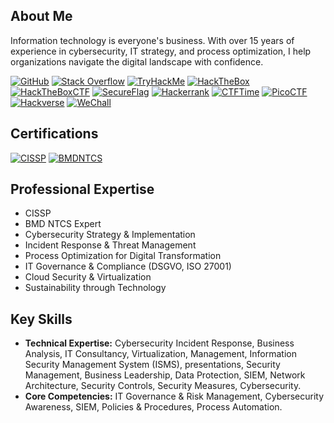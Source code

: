 ## **About Me**

Information technology is everyone's business. With over 15 years of experience in cybersecurity, IT strategy, and process optimization, I help organizations navigate the digital landscape with confidence.

[![GitHub](https://img.shields.io/badge/GitHub-%23121011?style=flat&logo=github&logoColor=white)](https://github.com/Seebusch)
[![Stack Overflow](https://img.shields.io/badge/StackOverflow-%23000000?style=flat&logo=stackoverflow&logoColor=orange)](https://stackoverflow.com/users/30098131/seebusch)
[![TryHackMe](https://img.shields.io/badge/TryHackMe-%23000000?style=flat&logo=tryhackme&logoColor=crimson)](https://tryhackme.com/p/Seebusch)
[![HackTheBox](https://img.shields.io/badge/HackTheBox-%23000000?style=flat&logo=hackthebox&logoColor=lawngreen)](https://app.hackthebox.com/profile/357328)
[![HackTheBoxCTF](https://img.shields.io/badge/HackTheBoxCTF-%23000000?style=flat&logo=hackthebox&logoColor=lawngreen)](https://ctf.hackthebox.com/user/profile/42992)
[![SecureFlag](https://img.shields.io/badge/SecureFlag-%23000000?style=flat&logo=owasp&logoColor=blue)](https://secureflag.owasp.org/b?f12c4b83-531a-46bd-85c9-c4d01474f848)
[![Hackerrank](https://img.shields.io/badge/HackerRank-%23000000?style=flat&logo=hackerrank&logoColor=teal)](https://www.hackerrank.com/profile/sebastian148)
[![CTFTime](https://img.shields.io/badge/PicoCTF-%23000000?style=flat&logo=picoctf&logoColor=orange)]([https://play.picoctf.org/users/Seebusch](https://ctftime.org/user/106592))
[![PicoCTF](https://img.shields.io/badge/CTFTime-%23000000?style=flat&logo=ctftime&logoColor=crimson)](https://play.picoctf.org/users/Seebusch)
[![Hackverse](https://img.shields.io/badge/Hackverse-%23000000?style=flat&logo=eccouncil&logoColor=crimson)](https://leaderboard.hackerverse.com/scores?id=cybh%3D$kgueMzYzOQ%3D%3D)
[![WeChall](https://img.shields.io/badge/WeChall-%23000000?style=flat&logo=wechall&logoColor=purple)](https://www.wechall.net/profile/Seebusch)

## **Certifications**

[![CISSP](https://img.shields.io/badge/CISSP-%23000000?style=flat&logo=isc2&logoColor=darkgreen)](https://www.credly.com/earner/earned/badge/1c0e40ff-e249-47f1-81cc-cb447d692a79)
[![BMDNTCS](https://img.shields.io/badge/BMD-%23000000?style=flat&logo=bmd&logoColor=orange)]()

## **Professional Expertise**

- CISSP
- BMD NTCS Expert
- Cybersecurity Strategy & Implementation
- Incident Response & Threat Management
- Process Optimization for Digital Transformation
- IT Governance & Compliance (DSGVO, ISO 27001)
- Cloud Security & Virtualization
- Sustainability through Technology

## **Key Skills**

- **Technical Expertise:** Cybersecurity Incident Response, Business Analysis, IT Consultancy, Virtualization, Management, Information Security Management System (ISMS), presentations, Security Management, Business Leadership, Data Protection, SIEM, Network Architecture, Security Controls, Security Measures, Cybersecurity.
- **Core Competencies:** IT Governance & Risk Management, Cybersecurity Awareness, SIEM, Policies & Procedures, Process Automation.

<!--
**Seebusch/Seebusch** is a ✨ _special_ ✨ repository because its `README.md` (this file) appears on your GitHub profile.

Here are some ideas to get you started:

- 🔭 I’m currently working on ...
- 🌱 I’m currently learning ...
- 👯 I’m looking to collaborate on ...
- 🤔 I’m looking for help with ...
- 💬 Ask me about ...
- 📫 How to reach me: ...
- 😄 Pronouns: ...
- ⚡ Fun fact: ...
-->
